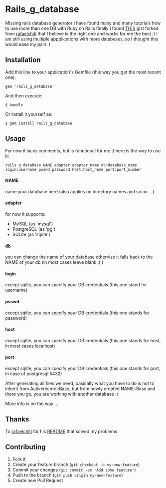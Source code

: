 # Rails_g_database

Missing rails database generator
I have found many and many tutorials how to use more than one DB with Ruby on Rails
finally I found [THIS](https://gist.github.com/redrick/7335229) gist forked from [rafaelchiti](https://github.com/rafaelchiti) that I believe is the right one and works for me the best :)
I am still using multiple appplications with more databases, so I thought this would ease my pain :)

## Installation

Add this line to your application's Gemfile (this way you get the most recent one):

    gem 'rails_g_database'

And then execute:

    $ bundle

Or install it yourself as:

    $ gem install rails_g_database

## Usage

For now it lacks comments, but is functional for me :) here is the way to use it:

    rails g database NAME adapter:adapter_name db:database_name login:username psswd:password host:host_name port:port_number

#### NAME 

  name your database here (also applies on directory names and so on ...)


#### adapter
  
  for now it supports:

  * MySQL (as 'mysql')
  * PostgreSQL (as 'pg')
  * SQLite (as 'sqlite')

#### db
  
  you can change the name of your database othervise it falls back to the NAME of your db (in most cases leave blank :) )

#### login

  except sqlite, you can specify your DB credentials (this one stand for username)

#### psswd

  except sqlite, you can specify your DB credentials (this one stands for password)

#### host
  
  except sqlite, you can specify your DB credentials (this one stands for host, in most cases localhost)

#### port

  except sqlite, you can specify your DB credentials (this one stands for port, in case of postgresql 5432)

After generating all files we need, basically what you have to do is not to inherit from Activerecord::Base, but from newly created NAME::Base and there you go, you are working with another database :)

More info is on the way ...


## Thanks

To [rafaelchiti](https://github.com/rafaelchiti) for his [README](https://gist.github.com/rafaelchiti/5575309) that solved my problems

## Contributing

1. Fork it
2. Create your feature branch (`git checkout -b my-new-feature`)
3. Commit your changes (`git commit -am 'Add some feature'`)
4. Push to the branch (`git push origin my-new-feature`)
5. Create new Pull Request
